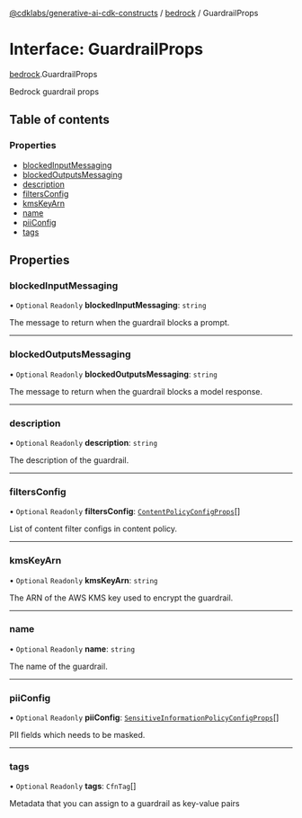 [@cdklabs/generative-ai-cdk-constructs](../README.md) / [bedrock](../modules/bedrock.md) / GuardrailProps

# Interface: GuardrailProps

[bedrock](../modules/bedrock.md).GuardrailProps

Bedrock guardrail props

## Table of contents

### Properties

- [blockedInputMessaging](bedrock.GuardrailProps.md#blockedinputmessaging)
- [blockedOutputsMessaging](bedrock.GuardrailProps.md#blockedoutputsmessaging)
- [description](bedrock.GuardrailProps.md#description)
- [filtersConfig](bedrock.GuardrailProps.md#filtersconfig)
- [kmsKeyArn](bedrock.GuardrailProps.md#kmskeyarn)
- [name](bedrock.GuardrailProps.md#name)
- [piiConfig](bedrock.GuardrailProps.md#piiconfig)
- [tags](bedrock.GuardrailProps.md#tags)

## Properties

### blockedInputMessaging

• `Optional` `Readonly` **blockedInputMessaging**: `string`

The message to return when the guardrail blocks a prompt.

___

### blockedOutputsMessaging

• `Optional` `Readonly` **blockedOutputsMessaging**: `string`

The message to return when the guardrail blocks a model response.

___

### description

• `Optional` `Readonly` **description**: `string`

The description of the guardrail.

___

### filtersConfig

• `Optional` `Readonly` **filtersConfig**: [`ContentPolicyConfigProps`](bedrock.ContentPolicyConfigProps.md)[]

List of content filter configs in content policy.

___

### kmsKeyArn

• `Optional` `Readonly` **kmsKeyArn**: `string`

The ARN of the AWS KMS key used to encrypt the guardrail.

___

### name

• `Optional` `Readonly` **name**: `string`

The name of the guardrail.

___

### piiConfig

• `Optional` `Readonly` **piiConfig**: [`SensitiveInformationPolicyConfigProps`](bedrock.SensitiveInformationPolicyConfigProps.md)[]

PII fields which needs to be masked.

___

### tags

• `Optional` `Readonly` **tags**: `CfnTag`[]

Metadata that you can assign to a guardrail as key-value pairs
